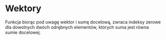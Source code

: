 # Wektory
Funkcja biorąc pod uwagę wektor i sumę docelową, zwraca indeksy zerowe dla dowolnych dwóch odrębnych elementów, których suma jest równa sumie docelowej.
